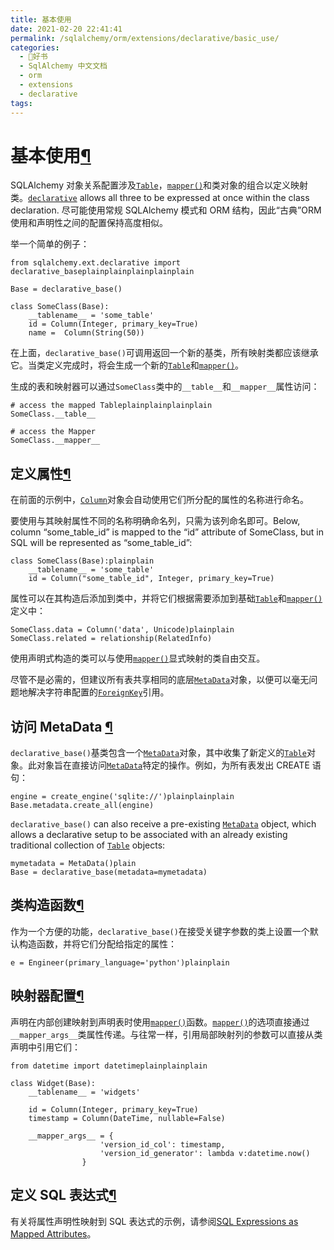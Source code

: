 ```yaml
---
title: 基本使用
date: 2021-02-20 22:41:41
permalink: /sqlalchemy/orm/extensions/declarative/basic_use/
categories:
  - 📖好书
  - SqlAlchemy 中文文档
  - orm
  - extensions
  - declarative
tags:
---
```

基本使用[¶](#basic-use "Permalink to this headline")
====================================================

SQLAlchemy 对象关系配置涉及[`Table`](core_metadata.html#sqlalchemy.schema.Table "sqlalchemy.schema.Table")，[`mapper()`](mapping_api.html#sqlalchemy.orm.mapper "sqlalchemy.orm.mapper")和类对象的组合以定义映射类。[`declarative`](api.html#module-sqlalchemy.ext.declarative "sqlalchemy.ext.declarative")
allows all three to be expressed at once within the class declaration.
尽可能使用常规 SQLAlchemy 模式和 ORM 结构，因此“古典”ORM 使用和声明性之间的配置保持高度相似。

举一个简单的例子：

    from sqlalchemy.ext.declarative import declarative_baseplainplainplainplainplain

    Base = declarative_base()

    class SomeClass(Base):
        __tablename__ = 'some_table'
        id = Column(Integer, primary_key=True)
        name =  Column(String(50))

在上面，`declarative_base()`可调用返回一个新的基类，所有映射类都应该继承它。当类定义完成时，将会生成一个新的[`Table`](core_metadata.html#sqlalchemy.schema.Table "sqlalchemy.schema.Table")和[`mapper()`](mapping_api.html#sqlalchemy.orm.mapper "sqlalchemy.orm.mapper")。

生成的表和映射器可以通过`SomeClass`类中的`__table__`和`__mapper__`属性访问：

    # access the mapped Tableplainplainplainplain
    SomeClass.__table__

    # access the Mapper
    SomeClass.__mapper__

定义属性[¶](#defining-attributes "Permalink to this headline")
--------------------------------------------------------------

在前面的示例中，[`Column`](core_metadata.html#sqlalchemy.schema.Column "sqlalchemy.schema.Column")对象会自动使用它们所分配的属性的名称进行命名。

要使用与其映射属性不同的名称明确命名列，只需为该列命名即可。Below,
column “some\_table\_id” is mapped to the “id” attribute of SomeClass,
but in SQL will be represented as “some\_table\_id”:

    class SomeClass(Base):plainplain
        __tablename__ = 'some_table'
        id = Column("some_table_id", Integer, primary_key=True)

属性可以在其构造后添加到类中，并将它们根据需要添加到基础[`Table`](core_metadata.html#sqlalchemy.schema.Table "sqlalchemy.schema.Table")和[`mapper()`](mapping_api.html#sqlalchemy.orm.mapper "sqlalchemy.orm.mapper")定义中：

    SomeClass.data = Column('data', Unicode)plainplain
    SomeClass.related = relationship(RelatedInfo)

使用声明式构造的类可以与使用[`mapper()`](mapping_api.html#sqlalchemy.orm.mapper "sqlalchemy.orm.mapper")显式映射的类自由交互。

尽管不是必需的，但建议所有表共享相同的底层[`MetaData`](core_metadata.html#sqlalchemy.schema.MetaData "sqlalchemy.schema.MetaData")对象，以便可以毫无问题地解决字符串配置的[`ForeignKey`](core_constraints.html#sqlalchemy.schema.ForeignKey "sqlalchemy.schema.ForeignKey")引用。

访问 MetaData [¶](#accessing-the-metadata "Permalink to this headline")
----------------------------------------------------------------------

`declarative_base()`基类包含一个[`MetaData`](core_metadata.html#sqlalchemy.schema.MetaData "sqlalchemy.schema.MetaData")对象，其中收集了新定义的[`Table`](core_metadata.html#sqlalchemy.schema.Table "sqlalchemy.schema.Table")对象。此对象旨在直接访问[`MetaData`](core_metadata.html#sqlalchemy.schema.MetaData "sqlalchemy.schema.MetaData")特定的操作。例如，为所有表发出 CREATE 语句：

    engine = create_engine('sqlite://')plainplainplain
    Base.metadata.create_all(engine)

`declarative_base()` can also
receive a pre-existing [`MetaData`](core_metadata.html#sqlalchemy.schema.MetaData "sqlalchemy.schema.MetaData")
object, which allows a declarative setup to be associated with an
already existing traditional collection of [`Table`](core_metadata.html#sqlalchemy.schema.Table "sqlalchemy.schema.Table")
objects:

    mymetadata = MetaData()plain
    Base = declarative_base(metadata=mymetadata)

类构造函数[¶](#class-constructor "Permalink to this headline")
--------------------------------------------------------------

作为一个方便的功能，`declarative_base()`在接受关键字参数的类上设置一个默认构造函数，并将它们分配给指定的属性：

    e = Engineer(primary_language='python')plainplain

映射器配置[¶](#mapper-configuration "Permalink to this headline")
-----------------------------------------------------------------

声明在内部创建映射到声明表时使用[`mapper()`](mapping_api.html#sqlalchemy.orm.mapper "sqlalchemy.orm.mapper")函数。[`mapper()`](mapping_api.html#sqlalchemy.orm.mapper "sqlalchemy.orm.mapper")的选项直接通过`__mapper_args__`类属性传递。与往常一样，引用局部映射列的参数可以直接从类声明中引用它们：

    from datetime import datetimeplainplainplain

    class Widget(Base):
        __tablename__ = 'widgets'

        id = Column(Integer, primary_key=True)
        timestamp = Column(DateTime, nullable=False)

        __mapper_args__ = {
                        'version_id_col': timestamp,
                        'version_id_generator': lambda v:datetime.now()
                    }

定义 SQL 表达式[¶](#defining-sql-expressions "Permalink to this headline")
------------------------------------------------------------------------

有关将属性声明性映射到 SQL 表达式的示例，请参阅[SQL Expressions as Mapped
Attributes](mapped_sql_expr.html#mapper-sql-expressions)。
